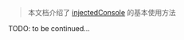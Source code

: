 > 本文档介绍了 [injectedConsole](https://github.com/ChenyangGao/SigilPlugin_injectedConsole) 的基本使用方法

TODO: to be continued...
